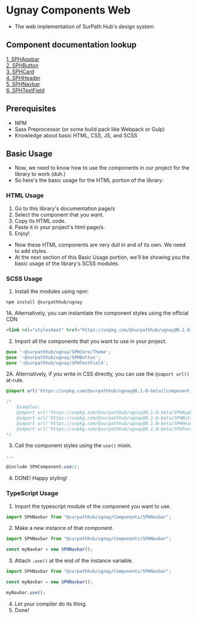 # Ugnay Components Web
- The web implementation of SurPath Hub's design system

## Component documentation lookup
[1. SPHAppbar](SPHAppbar/README.md)<br>
[2. SPHButton](SPHButton/README.md)<br>
[3. SPHCard](SPHCard/README.md)<br>
[4. SPHHeader](SPHHeader/README.md)<br>
[5. SPHNavbar](SPHNavbar/README.md)<br>
[6. SPHTextField](SPHTextField/README.md)<br>

## Prerequisites
- NPM
- Sass Preprocessor (or some build pack like Webpack or Gulp)
- Knowledge about basic HTML, CSS, JS, and SCSS

## Basic Usage
- Now, we need to know how to use the components in our project for the library to work (duh.)
- So here's the basic usage for the HTML portion of the library:

### HTML Usage

1. Go to this library's documentation page/s
2. Select the component that you want.
3. Copy its HTML code.
4. Paste it in your project's html page/s.
5. Enjoy!

- Now these HTML components are very dull in and of its own. We need to add styles.
- At the next section of this Basic Usage portion, we'll be showing you the basic usage of the library's SCSS modules.

### SCSS Usage

1. Install the modules using npm:
```shell
npm install @surpathhub/ugnay
```
1A. Alternatively, you can instantiate the component styles using the official CDN
```html
<link rel="stylesheet" href="https://unpkg.com/@surpathhub/ugnay@0.1.0-beta/main.css">
```
2. Import all the components that you want to use in your project.
```scss
@use '~@surpathhub/ugnay/SPHCore/Theme';
@use '~@surpathhub/ugnay/SPHButton';
@use '~@surpathhub/ugnay/SPHTextField';
```
2A. Alternatively, if you write in CSS directly, you can use the `@import url()` at-rule.
```css
@import url('https://unpkg.com/@surpathhub/ugnay@0.1.0-beta/[component_name]/main.css');

/*  
    Examples:
    @import url('https://unpkg.com/@surpathhub/ugnay@0.1.0-beta/SPHAppbar/main.css');
    @import url('https://unpkg.com/@surpathhub/ugnay@0.1.0-beta/SPHButton/main.css');
    @import url('https://unpkg.com/@surpathhub/ugnay@0.1.0-beta/SPHHeader/main.css');
    @import url('https://unpkg.com/@surpathhub/ugnay@0.1.0-beta/SPHTextField/main.css');
*/
```
3. Call the component styles using the `use()` mixin.
```scss
...

@include SPHComponent.use();
```
4. DONE! Happy styling!

### TypeScript Usage
1. Import the typescript module of the component you want to use.
```typescript
import SPHNavbar from "@surpathhub/ugnay/Components/SPHNavbar";
```
2. Make a new instance of that component.
```typescript
import SPHNavbar from "@surpathhub/ugnay/Components/SPHNavbar";

const myNavbar = new SPHNavbar();
```
3. Attach `.use()` at the end of the instance variable.
```typescript
import SPHNavbar from "@surpathhub/ugnay/Components/SPHNavbar";

const myNavbar = new SPHNavbar();

myNavbar.use();
```
4. Let your compiler do its thing.
5. Done!
